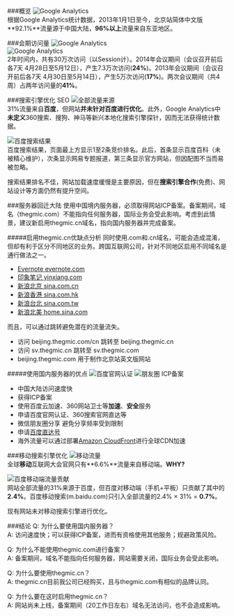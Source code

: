 ###概览
![Google Analytics](https://raw.githubusercontent.com/leeang/GWC/master/report/img/cn-overview.png)  
根据Google Analytics统计数据，2013年1月1日至今，北京站简体中文版**92.1%**流量源于中国大陆，**96%以上**流量来自东亚地区。

###会期访问量
![Google Analytics](https://raw.githubusercontent.com/leeang/GWC/master/report/img/cn-2014-gmic.png)  
![Google Analytics](https://raw.githubusercontent.com/leeang/GWC/master/report/img/cn-2013-gmic.png)  
2年时间内，共有30万次访问（以Session计）。2014年会议期间（会议召开前后各7天 4月28日至5月12日），产生7.3万次访问(**24%**)。2013年会议期间（会议召开前后各7天 4月30日至5月14日），产生5万次访问(**17%**)。两次会议期间（共4周）占两年访问量的**41%**。

###搜索引擎优化 SEO
![全部流量来源](https://raw.githubusercontent.com/leeang/GWC/master/report/img/cn-all-traffic.png)  
31%流量来自**百度**，但网站**并未针对百度进行优化**。此外，Google Analytics中**未定义**360搜索、搜狗、神马等新兴本地化搜索引擎探针，因而无法获得统计数据。

![百度搜索结果](https://raw.githubusercontent.com/leeang/GWC/master/report/img/baidu-gmic.png)  
百度搜索结果，页面最上方显示1至2条竞价排名。此后，首条显示百度百科（未被精心维护），次条显示网易专题报道，第三条显示官方网站，但因配图不当而易被忽略。

搜索结果排名不佳，网站加载速度缓慢是主要原因，但在**搜索引擎合作**(免费)、网站设计等方面仍然有提升空间。

###服务器回迁大陆
使用中国境内服务器，必须取得网站ICP备案。备案期间，域名（thegmic.com）不能指向任何服务器，国际业务会受此影响。考虑到此情景，建议新启用thegmic.cn域名，指向国内服务器并完成备案。

#####启用thegmic.cn优缺点分析
同时使用.com和.cn域名，可能会造成混淆，但却有利于区分不同地区的业务。跨国互联网公司，针对不同地区启用不同域名是通行做法之一。

+ [Evernote evernote.com](http://evernote.com/)
+ [印象笔记 yinxiang.com](http://www.yinxiang.com/)
+ [新浪北京 sina.com.cn](http://www.sina.com.cn/)
+ [新浪香港 sina.com.hk](http://www.sina.com.hk/)
+ [新浪台北 sina.com.tw](http://www.sina.com.tw/)
+ [新浪北美 home.sina.com](http://home.sina.com/)

而且，可以通过跳转避免潜在的流量流失。

+ 访问 beijing.thegmic.com/cn 跳转至 beijing.thegmic.cn
+ 访问 sv.thegmic.cn 跳转至 sv.thegmic.com
+ beijing.thegmic.com 用于制作北京站英文版网站

#####使用国内服务器的优点
![百度官网认证](http://trust.baidu.com/vstar/views/fe/asset/css/img/official/show-gw.jpg)
![朋友圈 ICP备案](https://raw.githubusercontent.com/leeang/GWC/master/report/img/wechat-ICP.png)

+ 中国大陆访问速度快
+ 获得ICP备案
+ 使用百度云加速、360网站卫士等**加速**、**安全**服务
+ 申请百度官网认证、360搜索官网直达等
+ 微信朋友圈分享 避免分享频率受到限制
+ 申请[百度直达号](http://zhida.baidu.com/)
+ 海外流量可以通过部署[Amazon CloudFront](http://aws.amazon.com/cn/cloudfront/)进行全球CDN加速

###移动搜索引擎优化
![移动流量](https://raw.githubusercontent.com/leeang/GWC/master/report/img/cn-gmic-mobile.png)  
全球**移动**互联网大会官网只有**6.6%**流量来自移动端。**WHY?**

![百度移动端流量贡献](https://raw.githubusercontent.com/leeang/GWC/master/report/img/cn-gmic-baidu-mobile.png)  
网站全部流量的31%来源于百度，但百度对移动端（手机+平板）只贡献了其中的**2.4%**。百度移动搜索(m.baidu.com)只引入全部流量的2.4% × 31% = **0.7%**。

现有网站未对移动搜索引擎进行优化。

###结论
Q: 为什么要使用国内服务器？  
A: 访问速度快；可以获得ICP备案，进而有资格使用其他服务；规避政策风险。

Q: 为什么不能使用thegmic.com进行备案？  
A: 备案期间，域名不能指向任何服务器，网站需要关闭，国际业务会受此影响。

Q: 为什么要使用thegmic.cn？  
A: thegmic.cn目前我公司已经购买，且与thegmic.com有相似的品牌认同。

Q: 为什么要在这时启用thegmic.cn？  
A: 网站尚未上线，备案期间（20工作日左右）域名无法访问，也不会造成影响。
